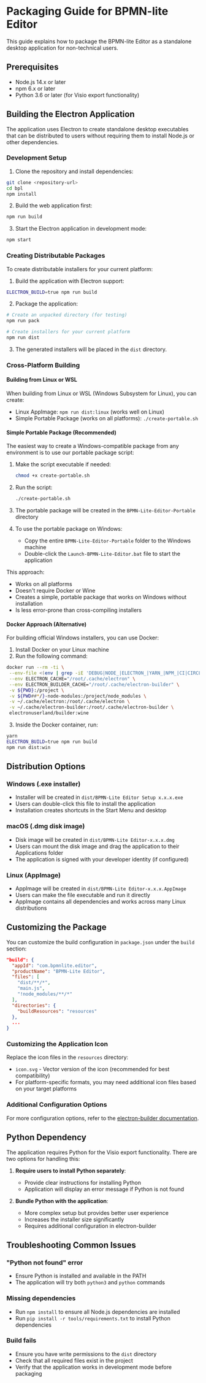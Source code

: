 # Packaging Guide for BPMN-lite Editor

This guide explains how to package the BPMN-lite Editor as a standalone desktop application for non-technical users.

## Prerequisites

- Node.js 14.x or later
- npm 6.x or later
- Python 3.6 or later (for Visio export functionality)

## Building the Electron Application

The application uses Electron to create standalone desktop executables that can be distributed to users without requiring them to install Node.js or other dependencies.

### Development Setup

1. Clone the repository and install dependencies:

```bash
git clone <repository-url>
cd bpl
npm install
```

2. Build the web application first:

```bash
npm run build
```

3. Start the Electron application in development mode:

```bash
npm start
```

### Creating Distributable Packages

To create distributable installers for your current platform:

1. Build the application with Electron support:

```bash
ELECTRON_BUILD=true npm run build
```

2. Package the application:

```bash
# Create an unpacked directory (for testing)
npm run pack

# Create installers for your current platform
npm run dist
```

3. The generated installers will be placed in the `dist` directory.

### Cross-Platform Building

#### Building from Linux or WSL

When building from Linux or WSL (Windows Subsystem for Linux), you can create:
- Linux AppImage: `npm run dist:linux` (works well on Linux)
- Simple Portable Package (works on all platforms): `./create-portable.sh`

#### Simple Portable Package (Recommended)

The easiest way to create a Windows-compatible package from any environment is to use our portable package script:

1. Make the script executable if needed:
   ```bash
   chmod +x create-portable.sh
   ```

2. Run the script:
   ```bash
   ./create-portable.sh
   ```

3. The portable package will be created in the `BPMN-Lite-Editor-Portable` directory

4. To use the portable package on Windows:
   - Copy the entire `BPMN-Lite-Editor-Portable` folder to the Windows machine
   - Double-click the `Launch-BPMN-Lite-Editor.bat` file to start the application

This approach:
- Works on all platforms
- Doesn't require Docker or Wine
- Creates a simple, portable package that works on Windows without installation
- Is less error-prone than cross-compiling installers

#### Docker Approach (Alternative)

For building official Windows installers, you can use Docker:

1. Install Docker on your Linux machine
2. Run the following command:

```bash
docker run --rm -ti \
 --env-file <(env | grep -iE 'DEBUG|NODE_|ELECTRON_|YARN_|NPM_|CI|CIRCLE|TRAVIS_TAG|TRAVIS|TRAVIS_REPO_|TRAVIS_BUILD_|TRAVIS_BRANCH|TRAVIS_PULL_REQUEST_|APPVEYOR_|CSC_|GH_|GITHUB_|BT_|AWS_|STRIP|BUILD_') \
 --env ELECTRON_CACHE="/root/.cache/electron" \
 --env ELECTRON_BUILDER_CACHE="/root/.cache/electron-builder" \
 -v ${PWD}:/project \
 -v ${PWD##*/}-node-modules:/project/node_modules \
 -v ~/.cache/electron:/root/.cache/electron \
 -v ~/.cache/electron-builder:/root/.cache/electron-builder \
 electronuserland/builder:wine
```

3. Inside the Docker container, run:

```bash
yarn
ELECTRON_BUILD=true npm run build
npm run dist:win
```

## Distribution Options

### Windows (.exe installer)

- Installer will be created in `dist/BPMN-Lite Editor Setup x.x.x.exe`
- Users can double-click this file to install the application
- Installation creates shortcuts in the Start Menu and desktop

### macOS (.dmg disk image)

- Disk image will be created in `dist/BPMN-Lite Editor-x.x.x.dmg`
- Users can mount the disk image and drag the application to their Applications folder
- The application is signed with your developer identity (if configured)

### Linux (AppImage)

- AppImage will be created in `dist/BPMN-Lite Editor-x.x.x.AppImage`
- Users can make the file executable and run it directly
- AppImage contains all dependencies and works across many Linux distributions

## Customizing the Package

You can customize the build configuration in `package.json` under the `build` section:

```json
"build": {
  "appId": "com.bpmnlite.editor",
  "productName": "BPMN-Lite Editor",
  "files": [
    "dist/**/*",
    "main.js",
    "!node_modules/**/*"
  ],
  "directories": {
    "buildResources": "resources"
  },
  ...
}
```

### Customizing the Application Icon

Replace the icon files in the `resources` directory:
- `icon.svg` - Vector version of the icon (recommended for best compatibility)
- For platform-specific formats, you may need additional icon files based on your target platforms

### Additional Configuration Options

For more configuration options, refer to the [electron-builder documentation](https://www.electron.build/).

## Python Dependency

The application requires Python for the Visio export functionality. There are two options for handling this:

1. **Require users to install Python separately**:
   - Provide clear instructions for installing Python
   - Application will display an error message if Python is not found

2. **Bundle Python with the application**:
   - More complex setup but provides better user experience
   - Increases the installer size significantly
   - Requires additional configuration in electron-builder

## Troubleshooting Common Issues

### "Python not found" error

- Ensure Python is installed and available in the PATH
- The application will try both `python3` and `python` commands

### Missing dependencies

- Run `npm install` to ensure all Node.js dependencies are installed
- Run `pip install -r tools/requirements.txt` to install Python dependencies

### Build fails

- Ensure you have write permissions to the `dist` directory
- Check that all required files exist in the project
- Verify that the application works in development mode before packaging